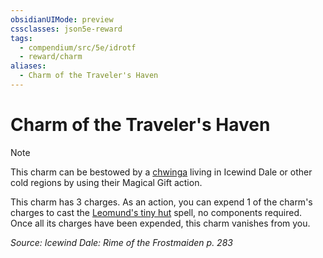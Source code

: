 ```yaml
---
obsidianUIMode: preview
cssclasses: json5e-reward
tags:
  - compendium/src/5e/idrotf
  - reward/charm
aliases:
  - Charm of the Traveler's Haven
---
```

# Charm of the Traveler's Haven

> [!note]
> This charm can be bestowed by a [chwinga](2-Mechanics/CLI/bestiary/elemental/chwinga-toa.md) living in Icewind Dale or other cold regions by using their Magical Gift action.

This charm has 3 charges. As an action, you can expend 1 of the charm's charges to cast the [Leomund's tiny hut](2-Mechanics/CLI/spells/leomunds-tiny-hut.md) spell, no components required. Once all its charges have been expended, this charm vanishes from you.

*Source: Icewind Dale: Rime of the Frostmaiden p. 283*